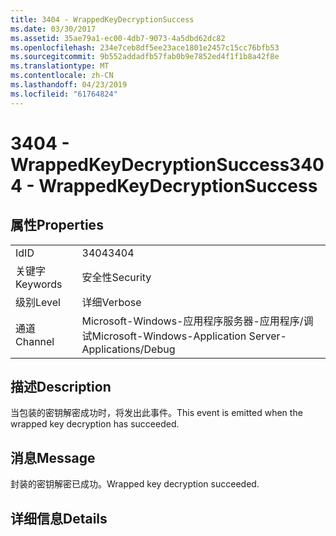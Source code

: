 ```yaml
---
title: 3404 - WrappedKeyDecryptionSuccess
ms.date: 03/30/2017
ms.assetid: 35ae79a1-ec00-4db7-9073-4a5dbd62dc82
ms.openlocfilehash: 234e7ceb8df5ee23ace1801e2457c15cc76bfb53
ms.sourcegitcommit: 9b552addadfb57fab0b9e7852ed4f1f1b8a42f8e
ms.translationtype: MT
ms.contentlocale: zh-CN
ms.lasthandoff: 04/23/2019
ms.locfileid: "61764824"
---
```

# <a name="3404---wrappedkeydecryptionsuccess"></a><span data-ttu-id="fe5f7-102">3404 - WrappedKeyDecryptionSuccess</span><span class="sxs-lookup"><span data-stu-id="fe5f7-102">3404 - WrappedKeyDecryptionSuccess</span></span>
## <a name="properties"></a><span data-ttu-id="fe5f7-103">属性</span><span class="sxs-lookup"><span data-stu-id="fe5f7-103">Properties</span></span>  
  
|||  
|-|-|  
|<span data-ttu-id="fe5f7-104">Id</span><span class="sxs-lookup"><span data-stu-id="fe5f7-104">ID</span></span>|<span data-ttu-id="fe5f7-105">3404</span><span class="sxs-lookup"><span data-stu-id="fe5f7-105">3404</span></span>|  
|<span data-ttu-id="fe5f7-106">关键字</span><span class="sxs-lookup"><span data-stu-id="fe5f7-106">Keywords</span></span>|<span data-ttu-id="fe5f7-107">安全性</span><span class="sxs-lookup"><span data-stu-id="fe5f7-107">Security</span></span>|  
|<span data-ttu-id="fe5f7-108">级别</span><span class="sxs-lookup"><span data-stu-id="fe5f7-108">Level</span></span>|<span data-ttu-id="fe5f7-109">详细</span><span class="sxs-lookup"><span data-stu-id="fe5f7-109">Verbose</span></span>|  
|<span data-ttu-id="fe5f7-110">通道</span><span class="sxs-lookup"><span data-stu-id="fe5f7-110">Channel</span></span>|<span data-ttu-id="fe5f7-111">Microsoft-Windows-应用程序服务器-应用程序/调试</span><span class="sxs-lookup"><span data-stu-id="fe5f7-111">Microsoft-Windows-Application Server-Applications/Debug</span></span>|  
  
## <a name="description"></a><span data-ttu-id="fe5f7-112">描述</span><span class="sxs-lookup"><span data-stu-id="fe5f7-112">Description</span></span>  
 <span data-ttu-id="fe5f7-113">当包装的密钥解密成功时，将发出此事件。</span><span class="sxs-lookup"><span data-stu-id="fe5f7-113">This event is emitted when the wrapped key decryption has succeeded.</span></span>  
  
## <a name="message"></a><span data-ttu-id="fe5f7-114">消息</span><span class="sxs-lookup"><span data-stu-id="fe5f7-114">Message</span></span>  
 <span data-ttu-id="fe5f7-115">封装的密钥解密已成功。</span><span class="sxs-lookup"><span data-stu-id="fe5f7-115">Wrapped key decryption succeeded.</span></span>  
  
## <a name="details"></a><span data-ttu-id="fe5f7-116">详细信息</span><span class="sxs-lookup"><span data-stu-id="fe5f7-116">Details</span></span>

